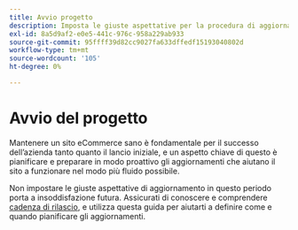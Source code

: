 ```yaml
---
title: Avvio progetto
description: Imposta le giuste aspettative per la procedura di aggiornamento con le parti interessate al progetto Adobe Commerce o di Magento Open Source.
exl-id: 8a5d9af2-e0e5-441c-976c-958a229ab933
source-git-commit: 95ffff39d82cc9027fa633dffedf15193040802d
workflow-type: tm+mt
source-wordcount: '105'
ht-degree: 0%

---
```


# Avvio del progetto

Mantenere un sito eCommerce sano è fondamentale per il successo dell’azienda tanto quanto il lancio iniziale, e un aspetto chiave di questo è pianificare e preparare in modo proattivo gli aggiornamenti che aiutano il sito a funzionare nel modo più fluido possibile.

Non impostare le giuste aspettative di aggiornamento in questo periodo porta a insoddisfazione futura. Assicurati di conoscere e comprendere [cadenza di rilascio](https://devdocs.magento.com/release/), e utilizza questa guida per aiutarti a definire come e quando pianificare gli aggiornamenti.
